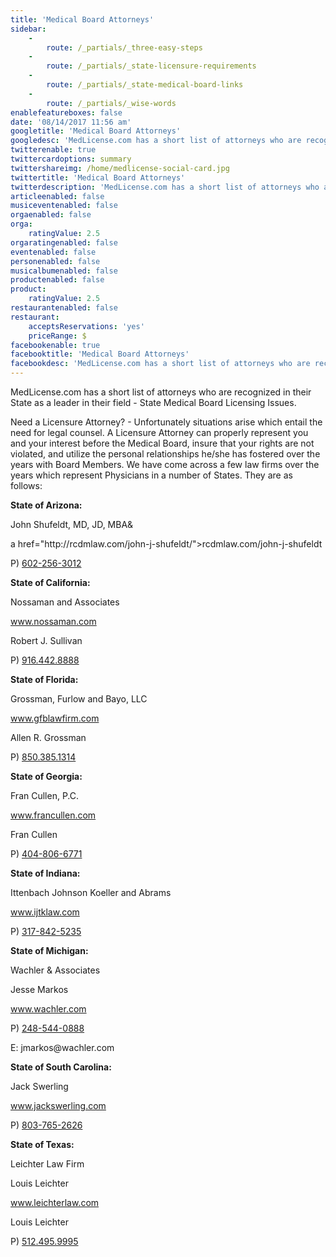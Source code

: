```yaml
---
title: 'Medical Board Attorneys'
sidebar:
    -
        route: /_partials/_three-easy-steps
    -
        route: /_partials/_state-licensure-requirements
    -
        route: /_partials/_state-medical-board-links
    -
        route: /_partials/_wise-words
enablefeatureboxes: false
date: '08/14/2017 11:56 am'
googletitle: 'Medical Board Attorneys'
googledesc: 'MedLicense.com has a short list of attorneys who are recognized in their State as a leader in their field  State Medical Board Licensing Issues.'
twitterenable: true
twittercardoptions: summary
twittershareimg: /home/medlicense-social-card.jpg
twittertitle: 'Medical Board Attorneys'
twitterdescription: 'MedLicense.com has a short list of attorneys who are recognized in their State as a leader in their field  State Medical Board Licensing Issues.'
articleenabled: false
musiceventenabled: false
orgaenabled: false
orga:
    ratingValue: 2.5
orgaratingenabled: false
eventenabled: false
personenabled: false
musicalbumenabled: false
productenabled: false
product:
    ratingValue: 2.5
restaurantenabled: false
restaurant:
    acceptsReservations: 'yes'
    priceRange: $
facebookenable: true
facebooktitle: 'Medical Board Attorneys'
facebookdesc: 'MedLicense.com has a short list of attorneys who are recognized in their State as a leader in their field  State Medical Board Licensing Issues.'
---
```


<p>MedLicense.com has a short list of attorneys who are recognized in their State as a leader in their field - State Medical Board Licensing Issues.</p>
<p>Need a Licensure Attorney? - Unfortunately situations arise which entail the need for legal counsel. A Licensure Attorney can properly represent you and your interest before the Medical Board, insure that your rights are not violated, and utilize the personal relationships he/she has fostered over the years with Board Members. We have come across a few law firms over the years which represent Physicians in a number of States. They are as follows:</p>
<p><strong>State of Arizona:</strong></p>
<p>John Shufeldt, MD, JD, MBA&amp;</p>
<p>a href="http://rcdmlaw.com/john-j-shufeldt/"&gt;rcdmlaw.com/john-j-shufeldt</p>
<p>P) <a href="tel:+16022563012">602-256-3012</a></p>
<p><strong>State of California:</strong></p>
<p>Nossaman and Associates</p>
<p><a href="http://www.nossaman.com/">www.nossaman.com</a></p>
<p>Robert J. Sullivan</p>
<p>P) <a href="tel:+19164428888">916.442.8888</a></p>
<p><strong>State of Florida: </strong></p>
<p>Grossman, Furlow and Bayo, LLC</p>
<p><a href="http://www.gfblawfirm.com/">www.gfblawfirm.com</a></p>
<p>Allen R. Grossman</p>
<p>P) <a href="tel:+18503851314">850.385.1314</a></p>
<p><strong>State of Georgia:</strong></p>
<p>Fran Cullen, P.C.</p>
<p><a href="http://www.francullen.com/">www.francullen.com</a></p>
<p>Fran Cullen</p>
<p>P) <a href="tel:+14048066771">404-806-6771</a></p>
<p><strong>State of Indiana: </strong></p>
<p>Ittenbach Johnson Koeller and Abrams</p>
<p><a href="http://www.ijtklaw.com/">www.ijtklaw.com</a></p>
<p>P) <a href="tel:+13178425235">317-842-5235</a></p>
<p><strong>State of Michigan:</strong></p>
<p>Wachler &amp; Associates</p>
<p>Jesse Markos</p>
<p><a href="http://www.wachler.com/">www.wachler.com</a></p>
<p>P) <a href="tel:+12485440888">248-544-0888</a></p>
<p>E: jmarkos@wachler.com</p>
<p><strong>State of South Carolina:</strong></p>
<p>Jack Swerling</p>
<p><a href="http://www.jackswerling.com/">www.jackswerling.com</a></p>
<p>P) <a href="tel:+18037652626">803-765-2626</a></p>
<p><strong>State of Texas:</strong></p>
<p>Leichter Law Firm</p>
<p>Louis Leichter</p>
<p><a href="http://www.leichterlaw.com/">www.leichterlaw.com</a></p>
<p>Louis Leichter</p>
<p>P) <a href="tel:+15124959995">512.495.9995</a></p>